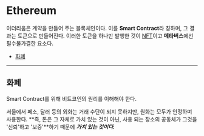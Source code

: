 # Ethereum
이더리움은 계약을 만들어 주는 블록체인이다. 이를 **Smart Contract**라 칭하며, 그 결과는 토큰으로 만들어진다. 이러한 토큰을 하나만 발행한 것이 [NFT](#nft)이고 **메타버스**에선 필수불가결한 요소다.

- [화폐](#화폐)
---
## 화폐
Smart Contract를 위해 비트코인의 원리를 이해해야 한다. <br />

서울에서 페소, 달러 등의 외화는 거래 수단이 되지 못하지만, 원화는 모두가 인정하며 사용한다. **즉, 돈은 그 자체로 가치 있는 것이 아닌, 사용 되는 장소의 공동체가 그것을 '신뢰'하고 '보증'**하기 때문에 ***가치 있는 것이다.***